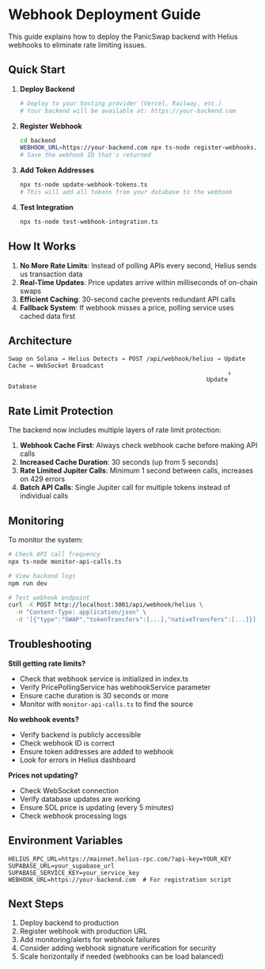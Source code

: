 # Webhook Deployment Guide

This guide explains how to deploy the PanicSwap backend with Helius webhooks to eliminate rate limiting issues.

## Quick Start

1. **Deploy Backend**
   ```bash
   # Deploy to your hosting provider (Vercel, Railway, etc.)
   # Your backend will be available at: https://your-backend.com
   ```

2. **Register Webhook**
   ```bash
   cd backend
   WEBHOOK_URL=https://your-backend.com npx ts-node register-webhooks.ts
   # Save the webhook ID that's returned
   ```

3. **Add Token Addresses**
   ```bash
   npx ts-node update-webhook-tokens.ts
   # This will add all tokens from your database to the webhook
   ```

4. **Test Integration**
   ```bash
   npx ts-node test-webhook-integration.ts
   ```

## How It Works

1. **No More Rate Limits**: Instead of polling APIs every second, Helius sends us transaction data
2. **Real-Time Updates**: Price updates arrive within milliseconds of on-chain swaps
3. **Efficient Caching**: 30-second cache prevents redundant API calls
4. **Fallback System**: If webhook misses a price, polling service uses cached data first

## Architecture

```
Swap on Solana → Helius Detects → POST /api/webhook/helius → Update Cache → WebSocket Broadcast
                                                              ↓
                                                        Update Database
```

## Rate Limit Protection

The backend now includes multiple layers of rate limit protection:

1. **Webhook Cache First**: Always check webhook cache before making API calls
2. **Increased Cache Duration**: 30 seconds (up from 5 seconds)
3. **Rate Limited Jupiter Calls**: Minimum 1 second between calls, increases on 429 errors
4. **Batch API Calls**: Single Jupiter call for multiple tokens instead of individual calls

## Monitoring

To monitor the system:

```bash
# Check API call frequency
npx ts-node monitor-api-calls.ts

# View backend logs
npm run dev

# Test webhook endpoint
curl -X POST http://localhost:3001/api/webhook/helius \
  -H "Content-Type: application/json" \
  -d '[{"type":"SWAP","tokenTransfers":[...],"nativeTransfers":[...]}]'
```

## Troubleshooting

**Still getting rate limits?**
- Check that webhook service is initialized in index.ts
- Verify PricePollingService has webhookService parameter
- Ensure cache duration is 30 seconds or more
- Monitor with `monitor-api-calls.ts` to find the source

**No webhook events?**
- Verify backend is publicly accessible
- Check webhook ID is correct
- Ensure token addresses are added to webhook
- Look for errors in Helius dashboard

**Prices not updating?**
- Check WebSocket connection
- Verify database updates are working
- Ensure SOL price is updating (every 5 minutes)
- Check webhook processing logs

## Environment Variables

```env
HELIUS_RPC_URL=https://mainnet.helius-rpc.com/?api-key=YOUR_KEY
SUPABASE_URL=your_supabase_url
SUPABASE_SERVICE_KEY=your_service_key
WEBHOOK_URL=https://your-backend.com  # For registration script
```

## Next Steps

1. Deploy backend to production
2. Register webhook with production URL
3. Add monitoring/alerts for webhook failures
4. Consider adding webhook signature verification for security
5. Scale horizontally if needed (webhooks can be load balanced)